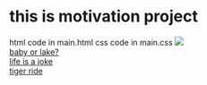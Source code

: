 <h1> this is motivation project</h1>
html code in main.html
css code in main.css
<a href="main.html">
<img src="./assets/main.png">
</a><br>
<a href="babylake.md">baby or lake?</a><br>
<a href="lifememe.md">life is a joke</a><br>
<a href="tiger.md">tiger ride</a>
